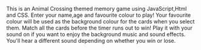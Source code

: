 This is an Animal Crossing themed memory game using JavaScript,Html and CSS.
Enter your name,age and favourite colour to play! Your favourite colour will be used as
the background colour for the cards when you select them. Match all the cards before
the timer runs out to win! Play it with your sound on if you want to enjoy the background
music and sound effects. You'll hear a different sound depending on whether you win or
lose.